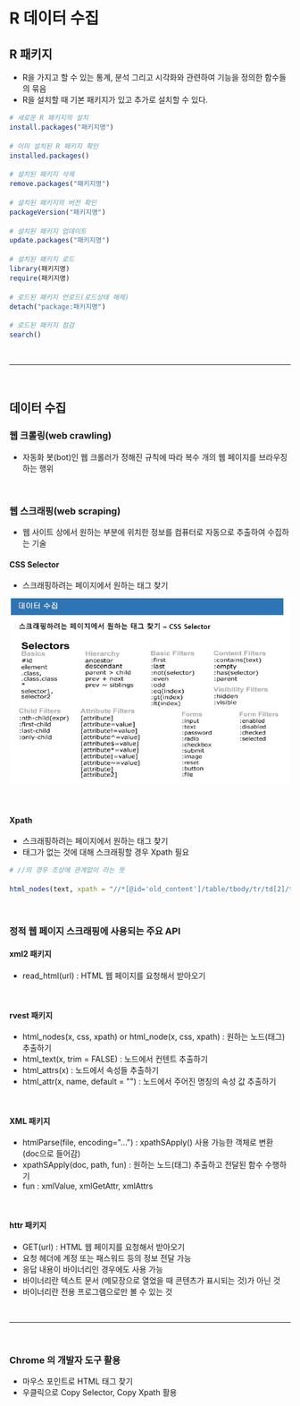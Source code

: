 # R 데이터 수집

## R 패키지

* R을 가지고 할 수 있는 통계, 분석 그리고 시각화와 관련하여 기능을 정의한 함수들의 묶음
* R을 설치할 때 기본 패키지가 있고 추가로 설치할 수 있다.

```R
# 새로운 R 패키지의 설치
install.packages("패키지명")

# 이미 설치된 R 패키지 확인
installed.packages()

# 설치된 패키지 삭제
remove.packages("패키지명")

# 설치된 패키지의 버전 확인
packageVersion("패키지명")

# 설치된 패키지 업데이트
update.packages("패키지명")

# 설치된 패키지 로드
library(패키지명)
require(패키지명)

# 로드된 패키지 언로드(로드상태 해제)
detach("package:패키지명")

# 로드된 패키지 점검
search()
```

<br>

---

<br>

## 데이터 수집

### 웹 크롤링(web crawling)

* 자동화 봇(bot)인 웹 크롤러가 정해진 규칙에 따라 복수 개의 웹 페이지를 브라우징 하는 행위

<br>

### 웹 스크래핑(web scraping)

* 웹 사이트 상에서 원하는 부분에 위치한 정보를 컴퓨터로 자동으로 추출하여 수집하는 기술 

#### CSS Selector

* 스크래핑하려는 페이지에서 원하는 태그 찾기

![css선택자](https://github.com/HWANG593/R_Programming/blob/master/%EC%9D%B4%EB%AF%B8%EC%A7%80/css%EC%84%A0%ED%83%9D%EC%9E%90.JPG?raw=true)

<br>

#### Xpath

* 스크래핑하려는 페이지에서 원하는 태그 찾기 
* 태그가 없는 것에 대해 스크래핑할 경우 Xpath 필요

```R
# //의 경우 조상에 관계없이 라는 뜻

html_nodes(text, xpath = "//*[@id='old_content']/table/tbody/tr/td[2]/text()")
```

<br>

### 정적 웹 페이지 스크래핑에 사용되는 주요 API

#### xml2 패키지

* read_html(url) : HTML 웹 페이지를 요청해서 받아오기

<br>

#### rvest 패키지

* html_nodes(x, css, xpath) or html_node(x, css, xpath) : 원하는 노드(태그) 추출하기
* html_text(x, trim = FALSE) : 노드에서 컨텐트 추출하기
* html_attrs(x) : 노드에서 속성들 추출하기
* html_attr(x, name, default = "") : 노드에서 주어진 명칭의 속성 값 추출하기

<br>

#### XML 패키지

* htmlParse(file, encoding="...") : xpathSApply() 사용 가능한 객체로 변환 (doc으로 들어감)
* xpathSApply(doc, path, fun) : 원하는 노드(태그) 추출하고 전달된 함수 수행하기
* fun : xmlValue, xmlGetAttr, xmlAttrs

<br>

#### httr 패키지

* GET(url) : HTML 웹 페이지를 요청해서 받아오기
* 요청 헤더에 계정 또는 패스워드 등의 정보 전달 가능
* 응답 내용이 바이너리인 경우에도 사용 가능
* 바이너리란 텍스트 문서 (메모장으로 열었을 때 콘텐츠가 표시되는 것)가 아닌 것
* 바이너리란 전용 프로그램으로만 볼 수 있는 것

<br>

---

<br>

### Chrome 의 개발자 도구 활용

* 마우스 포인트로 HTML 태그 찾기
* 우클릭으로 Copy Selector, Copy Xpath 활용